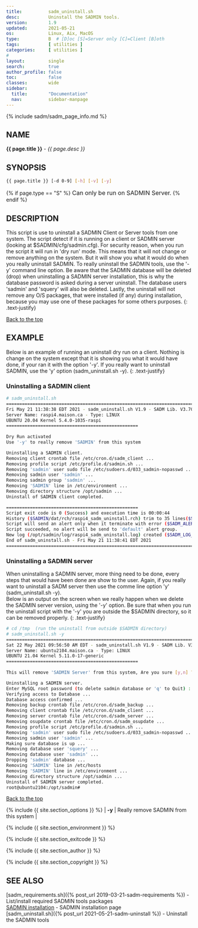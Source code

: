 ```yaml
---
title:          sadm_uninstall.sh
desc:           Uninstall the SADMIN tools.
version:        1.9
updated:        2021-05-21
os:             Linux, Aix, MacOS
type:           B  # [D]oc [S]=Server only [C]=Client [B]oth
tags:           [ utilities ] 
categories:     [ utilities ] 
#
layout:         single
search:         true
author_profile: false
toc:            false
classes:        wide
sidebar:
  title:        "Documentation"
  nav:          sidebar-manpage
---
```


<a id="top_of_page"></a>
{% include sadm/sadm_page_info.md %}


<a id="name"></a>
## NAME
**{{ page.title }}** - *{{ page.desc }}*   



<a id="synopsis"></a>
## SYNOPSIS

```bash
{{ page.title }} [-d 0-9] [-h] [-v] [-y]
```
{% if page.type == "S" %}
<font size="3">Can only be run on SADMIN Server.</font>
{% endif %}



<a id="description"></a>
## DESCRIPTION

This script is use to uninstall a SADMIN Client or Server tools from one system. The script 
detect if it is running on a client or SADMIN server (looking at $SADMIN/cfg/sadmin.cfg). For 
security reason, when you run the script it will run in 'dry run' mode. This means 
that it will not change or remove anything on the system. But it will show you what it would do 
when you really uninstall SADMIN. To really uninstall the SADMIN tools, use the '-y' command line 
option. Be aware that the SADMIN database will be deleted (drop) when uninstalling a SADMIN server 
installation, this is why the database password is asked during a server uninstall. The database 
users 'sadmin' and 'squery' will also be deleted. Lastly, the uninstall will not remove any O/S 
packages, that were installed (if any) during installation, because you may use one of these 
packages for some others purposes.
{: .text-justify}

[Back to the top](#top_of_page)



<a id="examples"></a>
## EXAMPLE


Below is an example of running an uninstall dry run on a client. Nothing is change on the system 
except that it is showing you what it would have done, if your ran it with the option '-y'. If you 
really want to uninstall SADMIN, use the 'y' option (sadm_uninstall.sh -y).
{: .text-justify}

### Uninstalling a SADMIN client

```bash
# sadm_uninstall.sh 
================================================================================
Fri May 21 11:38:38 EDT 2021 - sadm_uninstall.sh V1.9 - SADM Lib. V3.70
Server Name: raspi4.maison.ca - Type: LINUX
UBUNTU 20.04 Kernel 5.4.0-1035-raspi
==================================================
 
Dry Run activated
Use '-y' to really remove 'SADMIN' from this system

Uninstalling a SADMIN client.
Removing client crontab file /etc/cron.d/sadm_client ...
Removing profile script /etc/profile.d/sadmin.sh ...
Removing 'sadmin' user sudo file /etc/sudoers.d/033_sadmin-nopasswd ...
Removing sadmin user 'sadmin' ...
Removing sadmin group 'sadmin' ...
Removing 'SADMIN' line in /etc/environment ...
Removing directory structure /opt/sadmin ...
Uninstall of SADMIN client completed.

==================================================
Script exit code is 0 (Success) and execution time is 00:00:44
History ($SADMIN/dat/rch/raspi4_sadm_uninstall.rch) trim to 35 lines($SADM_MAX_RCLINE=35)
Script will send an alert only when it terminate with error ($SADM_ALERT_TYPE=1).
Script succeeded, no alert will be send to 'default' alert group.
New log (/opt/sadmin/log/raspi4_sadm_uninstall.log) created ($SADM_LOG_APPEND='N').
End of sadm_uninstall.sh - Fri May 21 11:38:41 EDT 2021
================================================================================
```

### Uninstalling a SADMIN server

When uninstalling a SADMIN server, more thing need to be done, every steps that would have been 
done are show to the user. Again, if you really want to uninstall a SADM server then use the 
comme line option 'y' (sadm_uninstall.sh -y).   
Below is an output on the screen when we really happen when we delete the SADMIN server version, 
using the '-y' option. Be sure that when you run the uninstall script with the '-y' you are outside
the $SADMIN directory, so it can be removed properly.
{: .text-justify}

```bash
# cd /tmp  (run the uninstall from outside $SADMIN directory)
# sadm_uninstall.sh -y
================================================================================
Sat 22 May 2021 09:56:50 AM EDT - sadm_uninstall.sh V1.9 - SADM Lib. V3.70
Server Name: ubuntu2104.maison.ca - Type: LINUX
UBUNTU 21.04 Kernel 5.11.0-17-generic
==================================================
 
This will remove 'SADMIN Server' from this system, Are you sure [y,n] ? y

Uninstalling a SADMIN server.
Enter MySQL root password (to delete sadmin database or 'q' to Quit) : 
Verifying access to Database ... 
Database access confirmed ...
Removing backup crontab file /etc/cron.d/sadm_backup ...
Removing client crontab file /etc/cron.d/sadm_client ...
Removing server crontab file /etc/cron.d/sadm_server ...
Removing osupdate crontab file /etc/cron.d/sadm_osupdate ...
Removing profile script /etc/profile.d/sadmin.sh ...
Removing 'sadmin' user sudo file /etc/sudoers.d/033_sadmin-nopasswd ...
Removing sadmin user 'sadmin' ...
Making sure database is up ...
Removing database user 'squery' ...
Removing database user 'sadmin' ...
Dropping 'sadmin' database ...
Removing 'SADMIN' line in /etc/hosts
Removing 'SADMIN' line in /etc/environment ...
Removing directory structure /opt/sadmin ...
Uninstall of SADMIN server completed.
root@ubuntu2104:/opt/sadmin# 
```

[Back to the top](#top_of_page)


{% include {{ site.section_options     }} %}
| **-y** | Really remove SADMIN from this system | 

{% include {{ site.section_environment }} %}

{% include {{ site.section_exitcode    }} %}

{% include {{ site.section_author      }} %}

{% include {{ site.section_copyright   }} %}


<a id="seealso"></a>
## SEE ALSO

[sadm_requirements.sh]({% post_url 2019-03-21-sadm-requirements %}) - List/install required SADMIN tools packages  
[SADMIN installation](/_pages/install) - SADMIN installation page  
[sadm_uninstall.sh]({% post_url 2021-05-21-sadm-uninstall %}) - Uninstall the SADMIN tools

